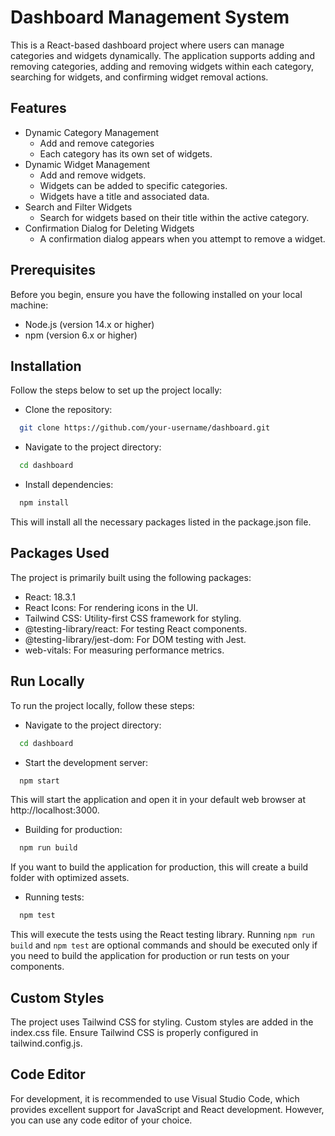 
# Dashboard Management System

This is a React-based dashboard project where users can manage categories and widgets dynamically. The application supports adding and removing categories, adding and removing widgets within each category, searching for widgets, and confirming widget removal actions.


## Features

- Dynamic Category Management
    - Add and remove categories
    - Each category has its own set of widgets.
- Dynamic Widget Management
    - Add and remove widgets.
    - Widgets can be added to specific categories.
    - Widgets have a title and associated data.
- Search and Filter Widgets
    - Search for widgets based on their title within the active category.
- Confirmation Dialog for Deleting Widgets
    - A confirmation dialog appears when you attempt to remove a widget.


## Prerequisites
Before you begin, ensure you have the following installed on your local machine:

- Node.js (version 14.x or higher)
- npm (version 6.x or higher)
## Installation

Follow the steps below to set up the project locally:

- Clone the repository:

```bash
  git clone https://github.com/your-username/dashboard.git
```
- Navigate to the project directory:

```bash
  cd dashboard
```
- Install dependencies:

```bash
  npm install
```
This will install all the necessary packages listed in the package.json file.

    
## Packages Used

The project is primarily built using the following packages:

- React: 18.3.1
- React Icons: For rendering icons in the UI.
- Tailwind CSS: Utility-first CSS framework for styling.
- @testing-library/react: For testing React components.
- @testing-library/jest-dom: For DOM testing with Jest.
- web-vitals: For measuring performance metrics.
## Run Locally

To run the project locally, follow these steps:

- Navigate to the project directory:

```bash
  cd dashboard
```

- Start the development server:

```bash
  npm start
```
This will start the application and open it in your default web browser at http://localhost:3000.

- Building for production:

```bash
  npm run build
```
If you want to build the application for production, this will create a build folder with optimized assets.

- Running tests:

```bash
  npm test
```
This will execute the tests using the React testing library.
Running `npm run build` and `npm test` are optional commands and should be executed only if you need to build the application for production or run tests on your components.


## Custom Styles

The project uses Tailwind CSS for styling. Custom styles are added in the index.css file. Ensure Tailwind CSS is properly configured in tailwind.config.js.
## Code Editor
For development, it is recommended to use Visual Studio Code, which provides excellent support for JavaScript and React development. However, you can use any code editor of your choice.
